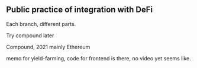 ## Public practice of integration with DeFi

<p>Each branch, different parts.</p>

<p>Try compound later</p>

<p>Compound, 2021 mainly Ethereum</p>

<p>memo for yield-farming, code for frontend is there, no video yet seems like.</p>
